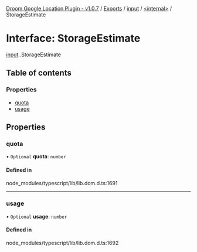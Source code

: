 [Droom Google Location Plugin - v1.0.7](../README.md) / [Exports](../modules.md) / [input](../modules/input.md) / [<internal\>](../modules/input._internal_.md) / StorageEstimate

# Interface: StorageEstimate

[input](../modules/input.md).[<internal>](../modules/input._internal_.md).StorageEstimate

## Table of contents

### Properties

- [quota](input._internal_.StorageEstimate.md#quota)
- [usage](input._internal_.StorageEstimate.md#usage)

## Properties

### quota

• `Optional` **quota**: `number`

#### Defined in

node_modules/typescript/lib/lib.dom.d.ts:1691

___

### usage

• `Optional` **usage**: `number`

#### Defined in

node_modules/typescript/lib/lib.dom.d.ts:1692
